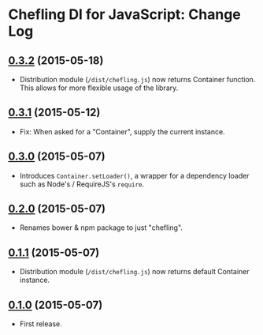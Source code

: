 # Chefling DI for JavaScript: Change Log

## [0.3.2](../../tree/v0.3.2) (2015-05-18)

- Distribution module (`/dist/chefling.js`) now returns Container function. This
allows for more flexible usage of the library.

## [0.3.1](../../tree/v0.3.1) (2015-05-12)

- Fix: When asked for a "Container", supply the current instance.

## [0.3.0](../../tree/v0.3.0) (2015-05-07)

- Introduces `Container.setLoader()`, a wrapper for a dependency loader such as
Node's / RequireJS's `require`.

## [0.2.0](../../tree/v0.2.0) (2015-05-07)

- Renames bower & npm package to just "chefling".

## [0.1.1](../../tree/v0.1.1) (2015-05-07)

- Distribution module (`/dist/chefling.js`) now returns default Container
instance.

## [0.1.0](../../tree/v0.1.0) (2015-05-07)

- First release.
